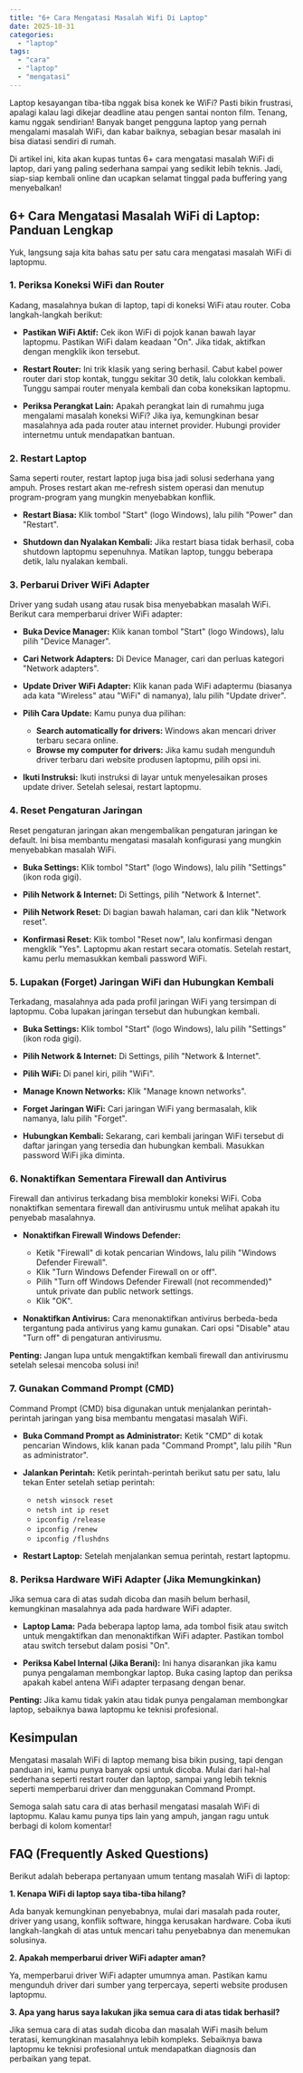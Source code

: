 ```yaml
---
title: "6+ Cara Mengatasi Masalah Wifi Di Laptop"
date: 2025-10-31
categories: 
  - "laptop"
tags: 
  - "cara"
  - "laptop"
  - "mengatasi"
---
```


Laptop kesayangan tiba-tiba nggak bisa konek ke WiFi? Pasti bikin frustrasi, apalagi kalau lagi dikejar deadline atau pengen santai nonton film. Tenang, kamu nggak sendirian! Banyak banget pengguna laptop yang pernah mengalami masalah WiFi, dan kabar baiknya, sebagian besar masalah ini bisa diatasi sendiri di rumah.

Di artikel ini, kita akan kupas tuntas 6+ cara mengatasi masalah WiFi di laptop, dari yang paling sederhana sampai yang sedikit lebih teknis. Jadi, siap-siap kembali online dan ucapkan selamat tinggal pada buffering yang menyebalkan!

## 6+ Cara Mengatasi Masalah WiFi di Laptop: Panduan Lengkap

Yuk, langsung saja kita bahas satu per satu cara mengatasi masalah WiFi di laptopmu.

### 1\. Periksa Koneksi WiFi dan Router

Kadang, masalahnya bukan di laptop, tapi di koneksi WiFi atau router. Coba langkah-langkah berikut:

- **Pastikan WiFi Aktif:** Cek ikon WiFi di pojok kanan bawah layar laptopmu. Pastikan WiFi dalam keadaan "On". Jika tidak, aktifkan dengan mengklik ikon tersebut.
    
- **Restart Router:** Ini trik klasik yang sering berhasil. Cabut kabel power router dari stop kontak, tunggu sekitar 30 detik, lalu colokkan kembali. Tunggu sampai router menyala kembali dan coba koneksikan laptopmu.
    
- **Periksa Perangkat Lain:** Apakah perangkat lain di rumahmu juga mengalami masalah koneksi WiFi? Jika iya, kemungkinan besar masalahnya ada pada router atau internet provider. Hubungi provider internetmu untuk mendapatkan bantuan.
    

### 2\. Restart Laptop

Sama seperti router, restart laptop juga bisa jadi solusi sederhana yang ampuh. Proses restart akan me-refresh sistem operasi dan menutup program-program yang mungkin menyebabkan konflik.

- **Restart Biasa:** Klik tombol "Start" (logo Windows), lalu pilih "Power" dan "Restart".
    
- **Shutdown dan Nyalakan Kembali:** Jika restart biasa tidak berhasil, coba shutdown laptopmu sepenuhnya. Matikan laptop, tunggu beberapa detik, lalu nyalakan kembali.
    

### 3\. Perbarui Driver WiFi Adapter

Driver yang sudah usang atau rusak bisa menyebabkan masalah WiFi. Berikut cara memperbarui driver WiFi adapter:

- **Buka Device Manager:** Klik kanan tombol "Start" (logo Windows), lalu pilih "Device Manager".
    
- **Cari Network Adapters:** Di Device Manager, cari dan perluas kategori "Network adapters".
    
- **Update Driver WiFi Adapter:** Klik kanan pada WiFi adaptermu (biasanya ada kata "Wireless" atau "WiFi" di namanya), lalu pilih "Update driver".
    
- **Pilih Cara Update:** Kamu punya dua pilihan:
    
    - **Search automatically for drivers:** Windows akan mencari driver terbaru secara online.
    - **Browse my computer for drivers:** Jika kamu sudah mengunduh driver terbaru dari website produsen laptopmu, pilih opsi ini.
- **Ikuti Instruksi:** Ikuti instruksi di layar untuk menyelesaikan proses update driver. Setelah selesai, restart laptopmu.
    

### 4\. Reset Pengaturan Jaringan

Reset pengaturan jaringan akan mengembalikan pengaturan jaringan ke default. Ini bisa membantu mengatasi masalah konfigurasi yang mungkin menyebabkan masalah WiFi.

- **Buka Settings:** Klik tombol "Start" (logo Windows), lalu pilih "Settings" (ikon roda gigi).
    
- **Pilih Network & Internet:** Di Settings, pilih "Network & Internet".
    
- **Pilih Network Reset:** Di bagian bawah halaman, cari dan klik "Network reset".
    
- **Konfirmasi Reset:** Klik tombol "Reset now", lalu konfirmasi dengan mengklik "Yes". Laptopmu akan restart secara otomatis. Setelah restart, kamu perlu memasukkan kembali password WiFi.
    

### 5\. Lupakan (Forget) Jaringan WiFi dan Hubungkan Kembali

Terkadang, masalahnya ada pada profil jaringan WiFi yang tersimpan di laptopmu. Coba lupakan jaringan tersebut dan hubungkan kembali.

- **Buka Settings:** Klik tombol "Start" (logo Windows), lalu pilih "Settings" (ikon roda gigi).
    
- **Pilih Network & Internet:** Di Settings, pilih "Network & Internet".
    
- **Pilih WiFi:** Di panel kiri, pilih "WiFi".
    
- **Manage Known Networks:** Klik "Manage known networks".
    
- **Forget Jaringan WiFi:** Cari jaringan WiFi yang bermasalah, klik namanya, lalu pilih "Forget".
    
- **Hubungkan Kembali:** Sekarang, cari kembali jaringan WiFi tersebut di daftar jaringan yang tersedia dan hubungkan kembali. Masukkan password WiFi jika diminta.
    

### 6\. Nonaktifkan Sementara Firewall dan Antivirus

Firewall dan antivirus terkadang bisa memblokir koneksi WiFi. Coba nonaktifkan sementara firewall dan antivirusmu untuk melihat apakah itu penyebab masalahnya.

- **Nonaktifkan Firewall Windows Defender:**
    
    - Ketik "Firewall" di kotak pencarian Windows, lalu pilih "Windows Defender Firewall".
    - Klik "Turn Windows Defender Firewall on or off".
    - Pilih "Turn off Windows Defender Firewall (not recommended)" untuk private dan public network settings.
    - Klik "OK".
- **Nonaktifkan Antivirus:** Cara menonaktifkan antivirus berbeda-beda tergantung pada antivirus yang kamu gunakan. Cari opsi "Disable" atau "Turn off" di pengaturan antivirusmu.
    

**Penting:** Jangan lupa untuk mengaktifkan kembali firewall dan antivirusmu setelah selesai mencoba solusi ini!

### 7\. Gunakan Command Prompt (CMD)

Command Prompt (CMD) bisa digunakan untuk menjalankan perintah-perintah jaringan yang bisa membantu mengatasi masalah WiFi.

- **Buka Command Prompt as Administrator:** Ketik "CMD" di kotak pencarian Windows, klik kanan pada "Command Prompt", lalu pilih "Run as administrator".
    
- **Jalankan Perintah:** Ketik perintah-perintah berikut satu per satu, lalu tekan Enter setelah setiap perintah:
    
    - `netsh winsock reset`
    - `netsh int ip reset`
    - `ipconfig /release`
    - `ipconfig /renew`
    - `ipconfig /flushdns`
- **Restart Laptop:** Setelah menjalankan semua perintah, restart laptopmu.
    

### 8\. Periksa Hardware WiFi Adapter (Jika Memungkinkan)

Jika semua cara di atas sudah dicoba dan masih belum berhasil, kemungkinan masalahnya ada pada hardware WiFi adapter.

- **Laptop Lama:** Pada beberapa laptop lama, ada tombol fisik atau switch untuk mengaktifkan dan menonaktifkan WiFi adapter. Pastikan tombol atau switch tersebut dalam posisi "On".
    
- **Periksa Kabel Internal (Jika Berani):** Ini hanya disarankan jika kamu punya pengalaman membongkar laptop. Buka casing laptop dan periksa apakah kabel antena WiFi adapter terpasang dengan benar.
    

**Penting:** Jika kamu tidak yakin atau tidak punya pengalaman membongkar laptop, sebaiknya bawa laptopmu ke teknisi profesional.

## Kesimpulan

Mengatasi masalah WiFi di laptop memang bisa bikin pusing, tapi dengan panduan ini, kamu punya banyak opsi untuk dicoba. Mulai dari hal-hal sederhana seperti restart router dan laptop, sampai yang lebih teknis seperti memperbarui driver dan menggunakan Command Prompt.

Semoga salah satu cara di atas berhasil mengatasi masalah WiFi di laptopmu. Kalau kamu punya tips lain yang ampuh, jangan ragu untuk berbagi di kolom komentar!

## FAQ (Frequently Asked Questions)

Berikut adalah beberapa pertanyaan umum tentang masalah WiFi di laptop:

**1\. Kenapa WiFi di laptop saya tiba-tiba hilang?**

Ada banyak kemungkinan penyebabnya, mulai dari masalah pada router, driver yang usang, konflik software, hingga kerusakan hardware. Coba ikuti langkah-langkah di atas untuk mencari tahu penyebabnya dan menemukan solusinya.

**2\. Apakah memperbarui driver WiFi adapter aman?**

Ya, memperbarui driver WiFi adapter umumnya aman. Pastikan kamu mengunduh driver dari sumber yang terpercaya, seperti website produsen laptopmu.

**3\. Apa yang harus saya lakukan jika semua cara di atas tidak berhasil?**

Jika semua cara di atas sudah dicoba dan masalah WiFi masih belum teratasi, kemungkinan masalahnya lebih kompleks. Sebaiknya bawa laptopmu ke teknisi profesional untuk mendapatkan diagnosis dan perbaikan yang tepat.
